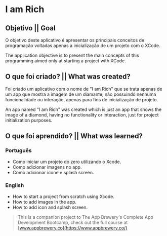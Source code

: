 # I am Rich

## Objetivo || Goal

O objetivo deste aplicativo é apresentar os principais conceitos de programação voltadas apenas a inicialização de um projeto com o XCode.

The application objective is to present the main concepts of this programming aimed only at starting a project with XCode.

## O que foi criado? || What was created?

Foi criado um aplicativo com o nome de "I am Rich" que se trata apenas de um app que mostra a imagem de um diamante, não possuindo nenhuma funcionalidade ou interação, apenas para fins de inicialização de projeto.

An app named "I am Rich" was created which is just an app that shows the image of a diamond, having no functionality or interaction, just for project initialization purposes.

## O que foi aprendido? || What was learned?

### Português

* Como iniciar um projeto do zero utilizando o Xcode.
* Como adicionar imagens no app.
* Como adicionar icone e splash screen.

### English

* How to start a project from scratch using Xcode.
* How to add images in the app.
* How to add icon and splash screen.

>This is a companion project to The App Brewery's Complete App Development Bootcamp, check out the full course at [www.appbrewery.co](https://www.appbrewery.co/)
